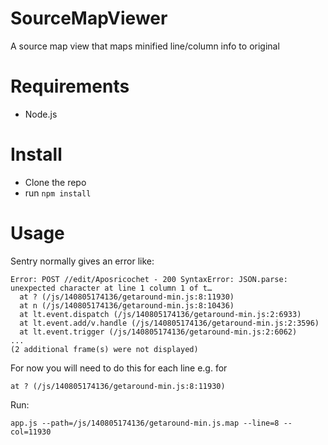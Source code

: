 SourceMapViewer
===============

A source map view that maps minified line/column info to original

Requirements
=============
* Node.js

Install
========
* Clone the repo
* run ```npm install```

Usage
=======

Sentry normally gives an error like:
```
Error: POST //edit/Aposricochet - 200 SyntaxError: JSON.parse: unexpected character at line 1 column 1 of t…
  at ? (/js/140805174136/getaround-min.js:8:11930)
  at n (/js/140805174136/getaround-min.js:8:10436)
  at lt.event.dispatch (/js/140805174136/getaround-min.js:2:6933)
  at lt.event.add/v.handle (/js/140805174136/getaround-min.js:2:3596)
  at lt.event.trigger (/js/140805174136/getaround-min.js:2:6062)
...
(2 additional frame(s) were not displayed)
```

For now you will need to do this for each line e.g. for
```
at ? (/js/140805174136/getaround-min.js:8:11930)
```
Run:

```
app.js --path=/js/140805174136/getaround-min.js.map --line=8 --col=11930
```